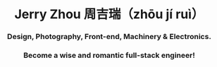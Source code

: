 # <div align="center">Jerry Zhou 周吉瑞（zhōu jí ruì）</div>  
  

### <div align="center">Design, Photography, Front-end, Machinery & Electronics.</div>  
  

### <div align="center">Become a wise and romantic full-stack engineer!</div>  

